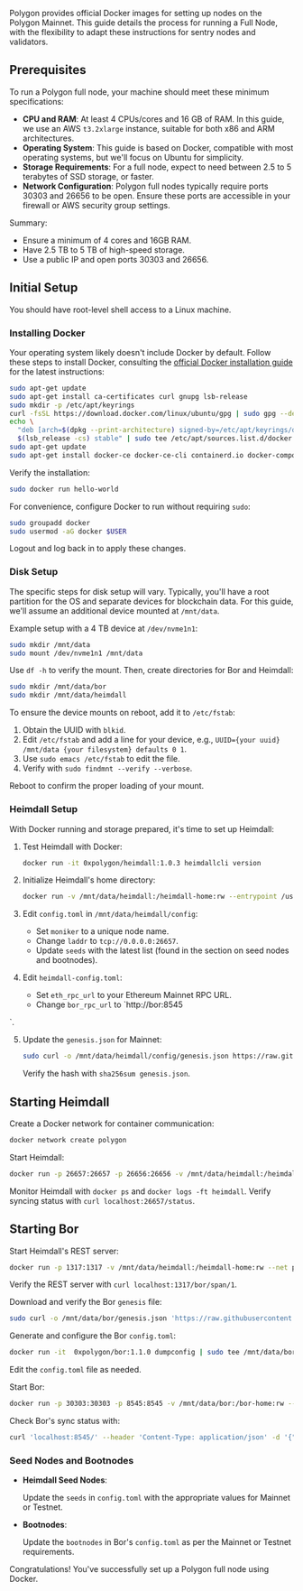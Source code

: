 Polygon provides official Docker images for setting up nodes on the Polygon Mainnet. This guide details the process for running a Full Node, with the flexibility to adapt these instructions for sentry nodes and validators.

## Prerequisites

To run a Polygon full node, your machine should meet these minimum specifications:

- **CPU and RAM**: At least 4 CPUs/cores and 16 GB of RAM. In this guide, we use an AWS `t3.2xlarge` instance, suitable for both x86 and ARM architectures.
- **Operating System**: This guide is based on Docker, compatible with most operating systems, but we'll focus on Ubuntu for simplicity.
- **Storage Requirements**: For a full node, expect to need between 2.5 to 5 terabytes of SSD storage, or faster.
- **Network Configuration**: Polygon full nodes typically require ports 30303 and 26656 to be open. Ensure these ports are accessible in your firewall or AWS security group settings.

Summary:

- Ensure a minimum of 4 cores and 16GB RAM.
- Have 2.5 TB to 5 TB of high-speed storage.
- Use a public IP and open ports 30303 and 26656.

## Initial Setup

You should have root-level shell access to a Linux machine.

### Installing Docker

Your operating system likely doesn't include Docker by default. Follow these steps to install Docker, consulting the [official Docker installation guide](https://docs.docker.com/engine/install/) for the latest instructions:

```bash
sudo apt-get update
sudo apt-get install ca-certificates curl gnupg lsb-release
sudo mkdir -p /etc/apt/keyrings
curl -fsSL https://download.docker.com/linux/ubuntu/gpg | sudo gpg --dearmor -o /etc/apt/keyrings/docker.gpg
echo \
  "deb [arch=$(dpkg --print-architecture) signed-by=/etc/apt/keyrings/docker.gpg] https://download.docker.com/linux/ubuntu \
  $(lsb_release -cs) stable" | sudo tee /etc/apt/sources.list.d/docker.list > /dev/null
sudo apt-get update
sudo apt-get install docker-ce docker-ce-cli containerd.io docker-compose-plugin
```

Verify the installation:

```bash
sudo docker run hello-world
```

For convenience, configure Docker to run without requiring `sudo`:

```bash
sudo groupadd docker
sudo usermod -aG docker $USER
```

Logout and log back in to apply these changes.

### Disk Setup

The specific steps for disk setup will vary. Typically, you'll have a root partition for the OS and separate devices for blockchain data. For this guide, we'll assume an additional device mounted at `/mnt/data`.

Example setup with a 4 TB device at `/dev/nvme1n1`:

```bash
sudo mkdir /mnt/data
sudo mount /dev/nvme1n1 /mnt/data
```

Use `df -h` to verify the mount. Then, create directories for Bor and Heimdall:

```bash
sudo mkdir /mnt/data/bor
sudo mkdir /mnt/data/heimdall
```

To ensure the device mounts on reboot, add it to `/etc/fstab`:

1. Obtain the UUID with `blkid`.
2. Edit `/etc/fstab` and add a line for your device, e.g., `UUID={your uuid} /mnt/data {your filesystem} defaults 0 1`.
3. Use `sudo emacs /etc/fstab` to edit the file.
4. Verify with `sudo findmnt --verify --verbose`.

Reboot to confirm the proper loading of your mount.

### Heimdall Setup

With Docker running and storage prepared, it's time to set up Heimdall:

1. Test Heimdall with Docker:

   ```bash
   docker run -it 0xpolygon/heimdall:1.0.3 heimdallcli version
   ```

2. Initialize Heimdall's home directory:

   ```bash
   docker run -v /mnt/data/heimdall:/heimdall-home:rw --entrypoint /usr/bin/heimdalld -it 0xpolygon/heimdall:1.0.3 init --home=/heimdall-home
   ```

3. Edit `config.toml` in `/mnt/data/heimdall/config`:

   - Set `moniker` to a unique node name.
   - Change `laddr` to `tcp://0.0.0.0:26657`.
   - Update `seeds` with the latest list (found in the section on seed nodes and bootnodes).

4. Edit `heimdall-config.toml`:

   - Set `eth_rpc_url` to your Ethereum Mainnet RPC URL.
   - Change `bor_rpc_url` to `http://bor:8545

`.

5. Update the `genesis.json` for Mainnet:

   ```bash
   sudo curl -o /mnt/data/heimdall/config/genesis.json https://raw.githubusercontent.com/maticnetwork/heimdall/master/builder/files/genesis-mainnet-v1.json
   ```

   Verify the hash with `sha256sum genesis.json`.

## Starting Heimdall

Create a Docker network for container communication:

```bash
docker network create polygon
```

Start Heimdall:

```bash
docker run -p 26657:26657 -p 26656:26656 -v /mnt/data/heimdall:/heimdall-home:rw --net polygon --name heimdall --entrypoint /usr/bin/heimdalld -d --restart unless-stopped  0xpolygon/heimdall:1.0.3 start --home=/heimdall-home
```

Monitor Heimdall with `docker ps` and `docker logs -ft heimdall`. Verify syncing status with `curl localhost:26657/status`.

## Starting Bor

Start Heimdall's REST server:

```bash
docker run -p 1317:1317 -v /mnt/data/heimdall:/heimdall-home:rw --net polygon --name heimdallrest --entrypoint /usr/bin/heimdalld -d --restart unless-stopped 0xpolygon/heimdall:1.0.3 rest-server --home=/heimdall-home --node "tcp://heimdall:26657"
```

Verify the REST server with `curl localhost:1317/bor/span/1`.

Download and verify the Bor `genesis` file:

```bash
sudo curl -o /mnt/data/bor/genesis.json 'https://raw.githubusercontent.com/maticnetwork/bor/master/builder/files/genesis-mainnet-v1.json'
```

Generate and configure the Bor `config.toml`:

```bash
docker run -it  0xpolygon/bor:1.1.0 dumpconfig | sudo tee /mnt/data/bor/config.toml
```

Edit the `config.toml` file as needed.

Start Bor:

```bash
docker run -p 30303:30303 -p 8545:8545 -v /mnt/data/bor:/bor-home:rw --net polygon --name bor -d --restart unless-stopped  0xpolygon/bor:1.1.0 server --config /bor-home/config.toml
```

Check Bor's sync status with:

```bash
curl 'localhost:8545/' --header 'Content-Type: application/json' -d '{"jsonrpc":"2.0","method":"eth_syncing","params":[],"id":1}'
```

### Seed Nodes and Bootnodes

- **Heimdall Seed Nodes**:

  Update the `seeds` in `config.toml` with the appropriate values for Mainnet or Testnet.

- **Bootnodes**:

  Update the `bootnodes` in Bor's `config.toml` as per the Mainnet or Testnet requirements.

Congratulations! You've successfully set up a Polygon full node using Docker.